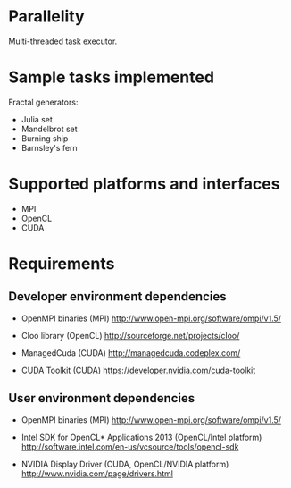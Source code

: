 Parallelity
===========

Multi-threaded task executor.

Sample tasks implemented
========================

Fractal generators:
- Julia set
- Mandelbrot set
- Burning ship
- Barnsley's fern

Supported platforms and interfaces
==================================

- MPI
- OpenCL
- CUDA

Requirements
============

Developer environment dependencies
----------------------------------

- OpenMPI binaries (MPI)
http://www.open-mpi.org/software/ompi/v1.5/

- Cloo library (OpenCL)
http://sourceforge.net/projects/cloo/

- ManagedCuda (CUDA)
http://managedcuda.codeplex.com/

- CUDA Toolkit (CUDA)
https://developer.nvidia.com/cuda-toolkit

User environment dependencies
-----------------------------

- OpenMPI binaries (MPI)
http://www.open-mpi.org/software/ompi/v1.5/

- Intel SDK for OpenCL* Applications 2013 (OpenCL/Intel platform)
http://software.intel.com/en-us/vcsource/tools/opencl-sdk

- NVIDIA Display Driver (CUDA, OpenCL/NVIDIA platform)
http://www.nvidia.com/page/drivers.html
